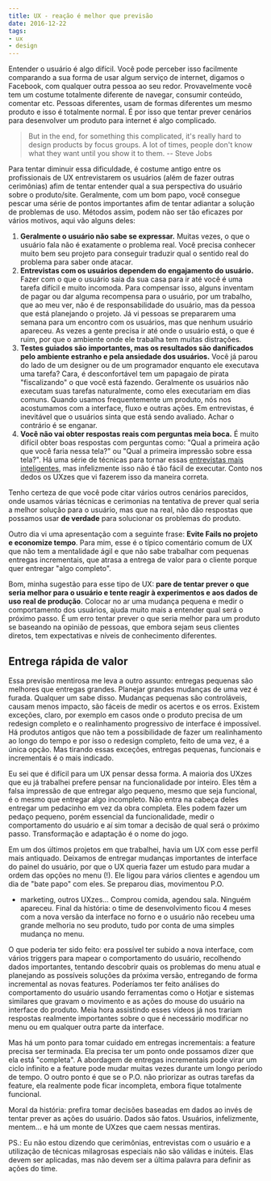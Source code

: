 ```yaml
---
title: UX - reação é melhor que previsão
date: 2016-12-22
tags:
- ux
- design
---
```


Entender o usuário é algo difícil. Você pode perceber isso facilmente comparando a sua forma de usar algum serviço de internet, digamos o Facebook, com qualquer outra pessoa ao seu redor. Provavelmente você tem um costume totalmente diferente de navegar, consumir conteúdo, comentar etc. Pessoas diferentes, usam de formas diferentes um mesmo produto e isso é totalmente normal. É por isso que tentar prever cenários para desenvolver um produto para internet é algo complicado.

> But in the end, for something this complicated, it's really hard to design products by focus groups. A lot of times, people don't know what they want until you show it to them. -- Steve Jobs

Para tentar diminuir essa dificuldade, é costume antigo entre os profissionais de UX entrevistarem os usuários (além de fazer outras cerimônias) afim de tentar entender qual a sua perspectiva do usuário sobre o produto/site. Geralmente, com um bom papo, você consegue pescar uma série de pontos importantes afim de tentar adiantar a solução de problemas de uso. Métodos assim, podem não ser tão eficazes por vários motivos, aqui vão alguns deles:

1. **Geralmente o usuário não sabe se expressar.** Muitas vezes, o que o usuário fala não é exatamente o problema real. Você precisa conhecer muito bem seu projeto para conseguir traduzir qual o sentido real do problema para saber onde atacar.
2. **Entrevistas com os usuários dependem do engajamento do usuário.** Fazer com o que o usuário saia da sua casa para ir até você é uma tarefa difícil e muito incomoda. Para compensar isso, alguns inventam de pagar ou dar alguma recompensa para o usuário, por um trabalho, que ao meu ver, não é de responsabilidade do usuário, mas da pessoa que está planejando o projeto. Já vi pessoas se prepararem uma semana para um encontro com os usuários, mas que nenhum usuário apareceu. As vezes a gente precisa ir até onde o usuário está, o que é ruim, por que o ambiente onde ele trabalha tem muitas distrações.
3. **Testes guiados são importantes, mas os resultados são danificados pelo ambiente estranho e pela ansiedade dos usuários.** Você já parou do lado de um designer ou de um programador enquanto ele executava uma tarefa? Cara, é desconfortável tem um papagaio de pirata "fiscalizando" o que você está fazendo. Geralmente os usuários não executam suas tarefas naturalmente, como eles executariam em dias comuns. Quando usamos frequentemente um produto, nós nos acostumamos com a interface, fluxo e outras ações. Em entrevistas, é inevitável que o usuários sinta que está sendo avaliado. Achar o contrário é se enganar.
4. **Você não vai obter respostas reais com perguntas meia boca.** É muito difícil obter boas respostas com perguntas como: "Qual a primeira ação que você faria nessa tela?" ou "Qual a primeira impressão sobre essa tela?". Há uma série de técnicas para tornar essas <a href="http://www.uxdesign.blog.br/pesquisa-com-usuarios/perguntas-a-serem-evitadas-em-pesquisa-com-usuarios/">entrevistas mais inteligentes</a>, mas infelizmente isso não é tão fácil de executar. Conto nos dedos os UXzes que vi fazerem isso da maneira correta.

Tenho certeza de que você pode citar vários outros cenários parecidos, onde usamos várias técnicas e cerimonias na tentativa de prever qual seria a melhor solução para o usuário, mas que na real, não dão respostas que possamos usar **de verdade** para solucionar os problemas do produto.

Outro dia vi uma apresentação com a seguinte frase: **Evite Fails no projeto e economize tempo**. Para mim, esse é o típico comentário comum de UX que não tem a mentalidade ágil e que não sabe trabalhar com pequenas entregas incrementais, que atrasa a entrega de valor para o cliente porque quer entregar "algo completo".

Bom, minha sugestão para esse tipo de UX: **pare de tentar prever o que seria melhor para o usuário e tente reagir à experimentos e aos dados de uso real de produção**. Colocar no ar uma mudança pequena e medir o comportamento dos usuários, ajuda muito mais a entender qual será o próximo passo. É um erro tentar prever o que seria melhor para um produto se baseando na opinião de pessoas, que embora sejam seus clientes diretos, tem expectativas e níveis de conhecimento diferentes.

## Entrega rápida de valor
Essa previsão mentirosa me leva a outro assunto: entregas pequenas são melhores que entregas grandes.
Planejar grandes mudanças de uma vez é furada. Qualquer um sabe disso. Mudanças pequenas são controláveis, causam menos impacto, são fáceis de medir os acertos e os erros. Existem exceções, claro, por exemplo em casos onde o produto precisa de um redesign completo e o realinhamento progressivo de interface é impossível. Há produtos antigos que não tem a possibilidade de fazer um realinhamento ao longo do tempo e por isso o redesign completo, feito de uma vez, é a única opção. Mas tirando essas exceções, entregas pequenas, funcionais e incrementais é o mais indicado.

Eu sei que é difícil para um UX pensar dessa forma. A maioria dos UXzes que eu já trabalhei prefere pensar na funcionalidade por inteiro. Eles têm a falsa impressão de que entregar algo pequeno, mesmo que seja funcional, é o mesmo que entregar algo incompleto. Não entra na cabeça deles entregar um pedacinho em vez da obra completa. Eles podem fazer um pedaço pequeno, porém essencial da funcionalidade, medir o comportamento do usuário e aí sim tomar a decisão de qual será o próximo passo. Transformação e adaptação é o nome do jogo.

Em um dos últimos projetos em que trabalhei, havia um UX com esse perfil mais antiquado. Deixamos de entregar mudanças importantes de interface do painel do usuário, por que o UX queria fazer um estudo para mudar a ordem das opções no menu (!). Ele ligou para vários clientes e agendou um dia de "bate papo" com eles. Se preparou dias, movimentou P.O.
- marketing, outros UXzes... Comprou comida, agendou sala. Ninguém apareceu. Final da história: o time de desenvolvimento ficou 4 meses com a nova versão da interface no forno e o usuário não recebeu uma grande melhoria no seu produto, tudo por conta de uma simples mudança no menu.

O que poderia ter sido feito: era possível ter subido a nova interface, com vários triggers para mapear o comportamento do usuário, recolhendo dados importantes, tentando descobrir quais os problemas do menu atual e planejando as possíveis soluções da próxima versão, entregando de forma incremental as novas features. Poderíamos ter feito análises do comportamento do usuário usando ferramentas como o Hotjar e sistemas similares que gravam o movimento e as ações do mouse do usuário na interface do produto. Meia hora assistindo esses vídeos já nos trariam respostas realmente importantes sobre o que é necessário modificar no menu ou em qualquer outra parte da interface.

Mas há um ponto para tomar cuidado em entregas incrementais: a feature precisa ser terminada. Ela precisa ter um ponto onde possamos dizer que ela está "completa". A abordagem de entregas incrementais pode virar um ciclo infinito e a feature pode mudar muitas vezes durante um longo período de tempo. O outro ponto é que se o P.O. não priorizar as outras tarefas da feature, ela realmente pode ficar incompleta, embora fique totalmente funcional.

Moral da história: prefira tomar decisões baseadas em dados ao invés de tentar prever as ações do usuário. Dados são fatos. Usuários, infelizmente, mentem... e há um monte de UXzes que caem nessas mentiras.

PS.: Eu não estou dizendo que cerimônias, entrevistas com o usuário e a utilização de técnicas milagrosas especiais não são válidas e inúteis. Elas devem ser aplicadas, mas não devem ser a última palavra para definir as ações do time.
